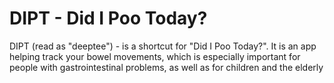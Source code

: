 # DIPT - Did I Poo Today?
DIPT (read as "deeptee") - is a shortcut for "Did I Poo Today?". It is an app helping track your bowel movements, which is especially important for people with gastrointestinal problems, as well as for children and the elderly
